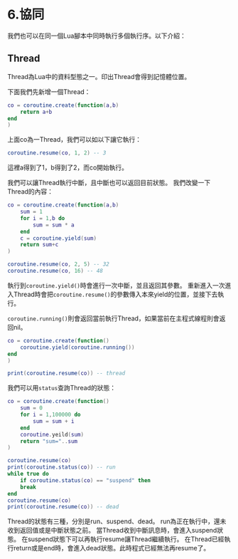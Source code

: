 # 6.協同
我們也可以在同一個Lua腳本中同時執行多個執行序。以下介紹：

## Thread
Thread為Lua中的資料型態之一。印出Thread會得到記憶體位置。

下面我們先新增一個Thread：
```lua
co = coroutine.create(function(a,b)
    return a+b
end
)
```
上面co為一Thread，我們可以如以下讓它執行：
```lua
coroutine.resume(co, 1, 2) -- 3
```
這裡a得到了1，b得到了2，而co開始執行。

我們可以讓Thread執行中斷，且中斷也可以返回目前狀態。
我們改變一下Thread的內容：
```lua
co = coroutine.create(function(a,b)
    sum = 1
    for i = 1,b do
        sum = sum * a
    end
    c = coroutine.yield(sum)
    return sum+c
)

coroutine.resume(co, 2, 5) -- 32
coroutine.resume(co, 16) -- 48
```

執行到`coroutine.yield()`時會進行一次中斷，並且返回其參數。
重新進入一次進入Thread時會把`coroutine.resume()`的參數傳入本來yield的位置，並接下去執行。

`coroutine.running()`則會返回當前執行Thread，如果當前在主程式線程則會返回nil。
```lua
co = coroutine.create(function()
    coroutine.yield(coroutine.running())
end
)

print(coroutine.resume(co)) -- thread
```

我們可以用`status`查詢Thread的狀態：
```lua
co = coroutine.create(function()
    sum = 0
    for i = 1,100000 do
        sum = sum + i
    end
    coroutine.yeild(sum)
    return "sum="..sum
)

coroutine.resume(co)
print(coroutine.status(co)) -- run
while true do
    if coroutine.status(co) == "suspend" then
    break
end
coroutine.resume(co)
print(coroutine.resume(co)) -- dead
```
Thread的狀態有三種，分別是run、suspend、dead。
run為正在執行中，還未收到返回值或是中斷狀態之前。
當Thread收到中斷訊息時，會進入suspend狀態。
在suspend狀態下可以再執行resume讓Thread繼續執行。
在Thread已經執行return或是end時，會進入dead狀態。此時程式已經無法再resume了。
